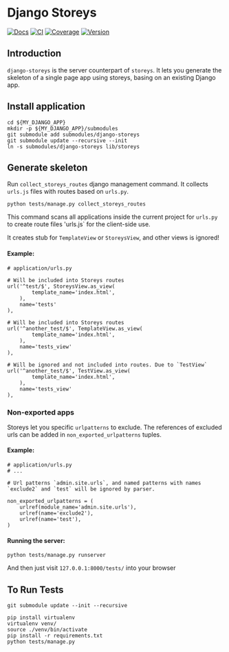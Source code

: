 Django Storeys
==============
[![Docs](https://readthedocs.org/projects/django-storeys/badge/)](http://django-storeys.readthedocs.org) [![CI](https://travis-ci.org/storeys/django-storeys.svg?branch=master)](https://travis-ci.org/storeys/django-storeys) [![Coverage](https://coveralls.io/repos/github/storeys/django-storeys/badge.svg?branch=master)](https://coveralls.io/github/storeys/django-storeys?branch=master)
[![Version](https://badge.fury.io/py/django-storeys.svg)](https://pypi.python.org/pypi/django-storeys)



## Introduction

`django-storeys` is the server counterpart of `storeys`. It lets you generate the skeleton of a single page app using storeys, basing on an existing Django app.


## Install application

```
cd ${MY_DJANGO_APP}
mkdir -p ${MY_DJANGO_APP}/submodules
git submodule add submodules/django-storeys
git submodule update --recursive --init
ln -s submodules/django-storeys lib/storeys
```

## Generate skeleton

Run `collect_storeys_routes` django management command.
It collects `urls.js` files with routes based on `urls.py`.

```
python tests/manage.py collect_storeys_routes
```

This command scans all applications inside the current project for `urls.py` to create route files 'urls.js` for the client-side use.

It creates stub for `TemplateView` or `StoreysView`, and other views is ignored!


#### Example:
```
# application/urls.py

# Will be included into Storeys routes
url('^test/$', StoreysView.as_view(
        template_name='index.html',
    ),
    name='tests'
),

# Will be included into Storeys routes
url('^another_test/$', TemplateView.as_view(
        template_name='index.html',
    ),
    name='tests_view'
),

# Will be ignored and not included into routes. Due to `TestView`
url('^another_test/$', TestView.as_view(
        template_name='index.html',
    ),
    name='tests_view'
),
```

### Non-exported apps

Storeys let you specific `urlpatterns` to exclude. The references of excluded urls can be added in `non_exported_urlpatterns` tuples.

#### Example:

```
# application/urls.py
# ...

# Url patterns `admin.site.urls`, and named patterns with names `exclude2` and `test` will be ignored by parser.

non_exported_urlpatterns = (
    urlref(module_name='admin.site.urls'),
    urlref(name='exclude2'),
    urlref(name='test'),
)

```

#### Running the server:

```
python tests/manage.py runserver
```

And then just visit `127.0.0.1:8000/tests/` into your browser



## To Run Tests

```
git submodule update --init --recursive

pip install virtualenv
virtualenv venv/
source ./venv/bin/activate
pip install -r requirements.txt
python tests/manage.py
```